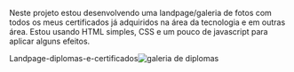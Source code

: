Neste projeto estou desenvolvendo uma landpage/galeria de fotos com todos os meus certificados já adquiridos na área da tecnologia e em outras área.
Estou usando HTML simples, CSS e um pouco de javascript para aplicar alguns efeitos.

Landpage-diplomas-e-certificados![galeria de diplomas](https://user-images.githubusercontent.com/103510713/218537460-8b42f0a4-9328-4e34-9e07-0eb94c67d2a6.png)
